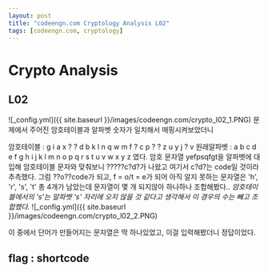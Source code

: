 ```yaml
---
layout: post
title: "codeengn.com Cryptology Analysis L02"
tags: [codeengn.com, cryptology]
---
```


# Crypto Analysis
## L02

![_config.yml]({{ site.baseurl }}/images/codeengn.com/crypto_l02_1.PNG)
문제에서 주어진 암호테이블과 알파벳 숫자가 일치해서 매핑시켜보았더니

암호테이블 : g i a x ? ? d b k l n q w m f ? c p ? ? z u y j ? v
원래알파벳 : a b c d e f g h i j k l m n o p q r s t u v w x y z
였다. 
암호 문자열 yefpsqfgt을 알파벳에 대입해 암호테이블 문자와 맞춰보니
?????c?d?가 나왔고 여기서 c?d?는 code일 것이라 추측했다. 
그럼 ??o??code가 되고, f = o/t = e가 되어 아직 알지 못하는 문자열은 'h', 'r', 's', 't' 총 4개가 남았는데 문자열이 몇 개 되지않아 하나하나 조합해봤다..
*암호테이블에서의 's'는 알파벳 's' 자리에 오지 않을 것 같다고 생각해서 이 경우의 수는 빼고 조합했다.* 
![_config.yml]({{ site.baseurl }}/images/codeengn.com/crypto_l02_2.PNG)

이 중에서 단어가 만들어지는 문자열은 딱 하나있었고, 이걸 입력해봤더니 정답이었다.


## flag : shortcode

